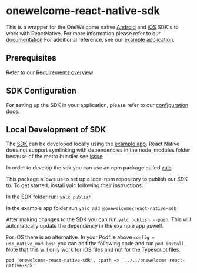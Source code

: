 # onewelcome-react-native-sdk

This is a wrapper for the OneWelcome native [Android](https://developer.onewelcome.com/android/sdk) and [iOS](https://developer.onewelcome.com/ios/sdk) SDK's to work with ReactNative. For more information please refer to our [documentation](https://developer.onewelcome.com/react-native/sdk/introduction)
For additional reference, see our [example application](https://github.com/onewelcome/example-app-react-native).


## Prerequisites

Refer to our [Requirements overview](https://developer.onewelcome.com/react-native/sdk/configuration#requirements)

## SDK Configuration

For setting up the SDK in your application, please refer to our [configuration docs](https://developer.onewelcome.com/react-native/sdk/configuration).


## Local Development of SDK
  
The [SDK](https://github.com/onewelcome/sdk-react-native) can be developed locally using the [example app](https://github.com/onewelcome/example-app-react-native). 
React Native does not support symlinking with dependencies in the node_modules folder because of the metro bundler see [issue](https://github.com/facebook/metro/issues/1).

In order to develop the sdk you can use an npm package called [yalc](https://www.npmjs.com/package/yalc)

This package allows us to set up a local npm repository to publish our SDK to.
To get started, install yalc following their instructions.

In the SDK folder run: `yalc publish`

In the example app folder run `yalc add @onewelcome/react-native-sdk`

After making changes to the SDK you can run `yalc publish --push`. This will automatically update the dependency in the example app aswell. 

For iOS there is an alternative. In your Podfile above `config = use_native_modules!` you can add the following code and run `pod install`. Note that this will only work for iOS files and not for the Typescript files.
```
pod 'onewelcome-react-native-sdk', :path => '../../onewelcome-react-native-sdk'
```




